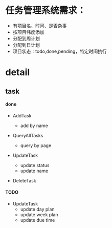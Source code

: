 # 任务管理系统需求：
- 有项目名、时间、是否杂事
- 按项目纬度添加
- 分配到周计划
- 分配到日计划
- 项目状态：todo,done,pending，特定时间执行

# detail
## task
#### done
- AddTask
    - add by name

- QueryAllTasks
    - query by page

- UpdateTask
    - update status
    - update name

- DeleteTask

#### TODO
- UpdateTask
    - update day plan
    - update week plan
    - update due time
